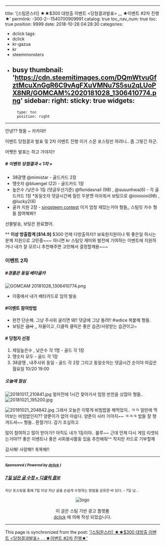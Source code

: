 
---
title: '[스팀몬스터]  ★★$300 대방출 이벤트 <당첨결과발표>  ,,, ★이벤트 #2차 진행★'
permlink: -300-2--1540700909991
catalog: true
toc_nav_num: true
toc: true
position: 9999
date: 2018-10-28 04:28:30
categories:
- dclick
tags:
- dclick
- kr-gazua
- kr
- steemmonsters
- busy
thumbnail: 'https://cdn.steemitimages.com/DQmWtvuGfztMcuXnGgR6C9vAgFXuVMNu7S5su2qLUoPX8NR/GOMCAM%2020181028_1306410774.png'
sidebar:
    right:
        sticky: true
widgets:
    -
        type: toc
        position: right
---


안녕?? 형들 ~  카카야!!

이벤트 당첨결과 발표 및  2차 이벤트 진행
이거 스몬 포스팅만 하려니.. 좀 그렇긴 하군.

어쨋든 발표는 하고 가야지!!

##### #  이벤트 당첨결과 < 1차 >

- 38광땡 @mimistar  - 골드카드 2장
- 땡숫자 @bluengel (22) - 골드카드 1장
- 높은수 /낮은수 1등 (댓글우선기준)
   @floridasnail (98) , @susunhwa(6) - 각 골드카드 1장 
    *동일숫자 댓글시간에 밀린 두분껜 아쉬워서 보팅으로  @ioioioioi(98) , @lucky2(6)
- 골카 지원  2장 - [singsteem contest](https://steemit.com/kr/@bbooaae/singsteem-contest-15)
   이거 엄청 재밌는거야 형들,, 스팀잇 카수 형들 참여해봐!!

선물발송, 보팅은 완료했어.
  
** **이상 방출합계 [$14.9]** $300 언제 다방출하지!!
    보육원지원이나 뭐 좋은일 하시는분께 지원으로 고민중~~~
    아니면 kr 스팀잇 재미와 발전에 기여하는 이벤트에 지원하거나
    내가 잘 모르니 추천해주면 고민해서 결정할께용~~~

### 이벤트 2차 
##### #경품은 동일 베타골카   
![GOMCAM 20181028_1306410774.png](https://cdn.steemitimages.com/DQmWtvuGfztMcuXnGgR6C9vAgFXuVMNu7S5su2qLUoPX8NR/GOMCAM%2020181028_1306410774.png)
 - 이중에서 내가 베타카드로 임의 발송

#### #이벤트 참여방법
- 완전 단순해. 그냥 주사위 굴리면 돼!!  댓글에 그냥 돌려!! #wdice 복붙해 형들.
- 보팅은 ~~감사~~ ,, 자율이고 ,디클릭 클릭은 좋은 습관/사랑받는 습관이고~

#### # 당첨자 선정
1. 제일높은수 , 낮은수 각 1명 - 골드 각 1장
2. 땡숫자 모두 - 골드 각 1장
3. 38광땡 , 내주사위 동일 - 골드 각 2장
그리고 동일숫자는  댓글시간 순이야
마감은 월요일 10/20 19:00

##### 오늘에 점심
![20181017_210841.jpg](https://cdn.steemitimages.com/DQmSbb27xiXkkKDhqRSZzBL4Skvj4cD3zkoqibAigDwjxMp/20181017_210841.jpg)
얼마전에 1시간 찿아가서 엄청 반찬을 샀잖아 형들..
![20181021_195200.jpg](https://cdn.steemitimages.com/DQmYBhPV46Se5v2weL2y3DXMnCub3kfuuCLJpJUvyo3Cenh/20181021_195200.jpg)

![20181021_204842.jpg](https://cdn.steemitimages.com/DQmVHS7yuJv1uh6rCxWbQ2BZCRXnpn6882kgrc3Jz5HxRCs/20181021_204842.jpg)
그래서 오늘은 이렇게 비빔밥을 해먹었지.. ㅋㅋ 얼만에 먹어보는 비빔밥인지??
양푼이가 없어 아쉽다. 양푼이 사러 가야지~~ ㅋㅋㅋ
밥들 잘 챙겨드셔~~ 형들.. 환절기다. 감기 조심하고

많이 참여하고 많이 받아가!! 아직도 내가 1등이야.. 룰루~~ 
근데 언제 다시 게임 리셋되는거야??
좋은 이벤트나 좋은 사회봉사활동 있음 추천해줘^^
작지만 카드로 기부할께 

감사해! 사랑해!! 축복해!!

***
#####  <sub> **Sponsored ( Powered by [dclick](https://www.dclick.io) )** </sub>
##### [7일 넘은 글 수정 + 디클릭 콤보](https://api.dclick.io/v1/c?x=eyJhbGciOiJIUzI1NiIsInR5cCI6IkpXVCJ9.eyJjIjoia2lidW1oIiwicyI6Ii0zMDAtMi0tMTU0MDcwMDkwOTk5MSIsImEiOlsxMzldLCJ1cmwiOiJodHRwczovL3N0ZWVtaXQuY29tL2RjbGljay9AamF5ZGloLy0tMTUzOTg1MzIwMDIxNiIsImlhdCI6MTU0MDcwMDkwOSwiZXhwIjoxODU2MDYwOTA5fQ.69a_qLPyiz-rufXwP304EQZfY7wazmuoLfD6vqXHoyY)
<sup>지난 포스팅을 통해 7일 이상 지난 글을 손쉽게 수정하는 방법을 공유한 바 있다. - 7일 넘...</sup>
<br><center>![logo](https://steemitimages.com/200x100/https://cdn.steemitimages.com/DQmbjkrc5UT4GgZXygAnS3mLrboAy7Y8gr7R7guB8HG3f5n/logopad500.png)<br><br>이 글은 스팀 기반 광고 플랫폼<br>[dclick](https://www.dclick.io) 에 의해 작성 되었습니다.</center>

- - -

This page is synchronized from the post: ['[스팀몬스터]  ★★$300 대방출 이벤트 <당첨결과발표>  ,,, ★이벤트 #2차 진행★'](https://steemit.com/@kibumh/-300-2--1540700909991)
